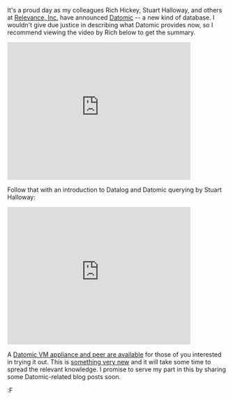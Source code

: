 It's a proud day as my colleagues Rich Hickey, Stuart Halloway, and others at [Relevance, Inc.](http://thinkrelevance.com) have announced [Datomic](http://www.datomic.com) -- a new kind of database.  I wouldn't give due justice in describing what Datomic provides now, so I recommend viewing the video by Rich below to get the summary.

<iframe width="420" height="315" src="http://www.youtube.com/embed/RKcqYZZ9RDY" frameborder="0" allowfullscreen></iframe>

Follow that with an introduction to Datalog and Datomic querying by Stuart Halloway:

<iframe width="420" height="315" src="http://www.youtube.com/embed/bAilFQdaiHk" frameborder="0" allowfullscreen></iframe>

A [Datomic VM appliance and peer are available](http://datomic.com/product/download) for those of you interested in trying it out.  This is [something very new](http://news.ycombinator.com/item?id=3667280) and it will take some time to spread the relevant knowledge.  I promise to serve my part in this by sharing some Datomic-related blog posts soon.

:F
